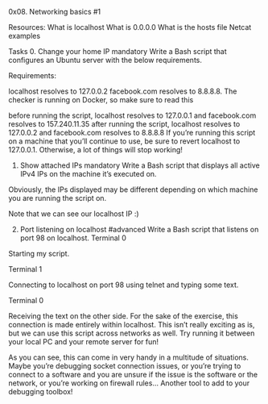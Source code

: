 0x08. Networking basics #1

Resources:
What is localhost
What is 0.0.0.0
What is the hosts file
Netcat examples

Tasks
0. Change your home IP
mandatory
Write a Bash script that configures an Ubuntu server with the below requirements.

Requirements:

localhost resolves to 127.0.0.2
facebook.com resolves to 8.8.8.8.
The checker is running on Docker, so make sure to read this

before running the script, localhost resolves to 127.0.0.1 and facebook.com resolves to 157.240.11.35
after running the script, localhost resolves to 127.0.0.2 and facebook.com resolves to 8.8.8.8
If you’re running this script on a machine that you’ll continue to use, be sure to revert localhost to 127.0.0.1. Otherwise, a lot of things will stop working!

1. Show attached IPs
mandatory
Write a Bash script that displays all active IPv4 IPs on the machine it’s executed on.

Obviously, the IPs displayed may be different depending on which machine you are running the script on.

Note that we can see our localhost IP :)

2. Port listening on localhost
#advanced
Write a Bash script that listens on port 98 on localhost.
Terminal 0

Starting my script.

Terminal 1

Connecting to localhost on port 98 using telnet and typing some text.

Terminal 0

Receiving the text on the other side.
For the sake of the exercise, this connection is made entirely within localhost. This isn’t really exciting as is, but we can use this script across networks as well. Try running it between your local PC and your remote server for fun!

As you can see, this can come in very handy in a multitude of situations. Maybe you’re debugging socket connection issues, or you’re trying to connect to a software and you are unsure if the issue is the software or the network, or you’re working on firewall rules… Another tool to add to your debugging toolbox!

